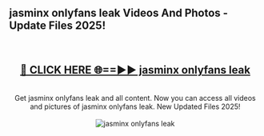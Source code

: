 <h2>jasminx onlyfans leak Videos And Photos - Update Files 2025!</h2>
<br>
<div align="center">
<h2><a href="https://top-ai-tools.click/QrbHav" rel="nofollow">🔴 CLICK HERE 🌐==►► jasminx onlyfans leak</a></h2>
<br>
Get jasminx onlyfans leak and all content. Now you can access all videos and pictures of jasminx onlyfans leak. New Updated Files 2025!
<br>
<br>
<a href="https://top-ai-tools.click/QrbHav" rel="nofollow" data-target="animated-image.originalLink"><img src="https://i.ibb.co.com/WyWwxjT/player-gif2.gif" alt="jasminx onlyfans leak" style="max-width: 100%; display: inline-block;" data-target="animated-image.originalImage"></a>
</div>
<br>